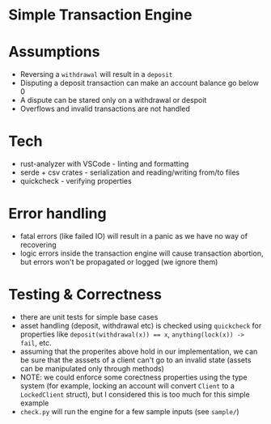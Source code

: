 Simple Transaction Engine
===

# Assumptions
* Reversing a `withdrawal` will result in a `deposit`
* Disputing a deposit transaction can make an account balance go below 0
* A dispute can be stared only on a withdrawal or despoit
* Overflows and invalid transactions are not handled

# Tech
* rust-analyzer with VSCode - linting and formatting
* serde + csv crates - serialization and reading/writing from/to files
* quickcheck - verifying properties

# Error handling
* fatal errors (like failed IO) will result in a panic as we have no way of recovering
* logic errors inside the transaction engine will cause transaction abortion, but errors won't be propagated or logged (we ignore them)

# Testing & Correctness
* there are unit tests for simple base cases
* asset handling (deposit, withdrawal etc) is checked using `quickcheck` for properties like `deposit(withdrawal(x)) == x`, `anything(lock(x)) -> fail`, etc.
* assuming that the properites above hold in our implementation, we can be sure that the asssets of a client can't go to an invalid state (assets can be manipulated only through methods)
* NOTE: we could enforce some corectness properties using the type system (for example, locking an account will convert `Client` to a `LockedClient` struct), but I considered this is too much for this simple example
* `check.py` will run the engine for a few sample inputs (see `sample/`)